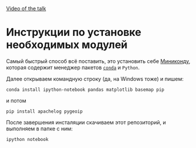 [Video of the talk](https://www.youtube.com/watch?v=9iwfJvSh004)

Инструкции по установке необходимых модулей
===========================================

Самый быстрый способ всё поставить, это установить себе [Миниконду](http://conda.pydata.org/miniconda.html), которая содержит менеджер пакетов [`conda`](http://conda.pydata.org/docs/intro.html) и `Python`.

Далее открываем командную строку (да, на Windows тоже) и пишем:

```
conda install ipython-notebook pandas matplotlib basemap pip
```
и потом
```
pip install apachelog pygeoip
```
После завершения инсталяции скачиваем этот репозиторий, и выполняем в папке с ним:

```
ipython notebook
```

